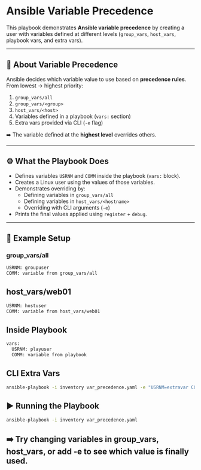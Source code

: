 # Ansible Variable Precedence

This playbook demonstrates **Ansible variable precedence** by creating a user with variables defined at different levels (`group_vars`, `host_vars`, playbook vars, and extra vars).

---

## 📖 About Variable Precedence

Ansible decides which variable value to use based on **precedence rules**.  
From lowest → highest priority:

1. `group_vars/all`
2. `group_vars/<group>`
3. `host_vars/<host>`
4. Variables defined in a playbook (`vars:` section)
5. Extra vars provided via CLI (`-e` flag)

➡️ The variable defined at the **highest level** overrides others.

---

## ⚙️ What the Playbook Does

- Defines variables `USRNM` and `COMM` inside the playbook (`vars:` block).
- Creates a Linux user using the values of those variables.
- Demonstrates overriding by:
  - Defining variables in `group_vars/all`
  - Defining variables in `host_vars/<hostname>`
  - Overriding with CLI arguments (`-e`)
- Prints the final values applied using `register` + `debug`.

---

## 📂 Example Setup

### group_vars/all

```bash
USRNM: groupuser
COMM: variable from group_vars/all
```

## host_vars/web01

```bash
USRNM: hostuser
COMM: variable from host_vars/web01
```

## Inside Playbook

```bash
vars:
  USRNM: playuser
  COMM: variable from playbook
```

## CLI Extra Vars

```bash
ansible-playbook -i inventory var_precedence.yaml -e "USRNM=extravar COMM='variable from CLI'"
```

## ▶️ Running the Playbook

```bash
ansible-playbook -i inventory var_precedence.yaml
```

## ➡️ Try changing variables in group_vars, host_vars, or add -e to see which value is finally used.
